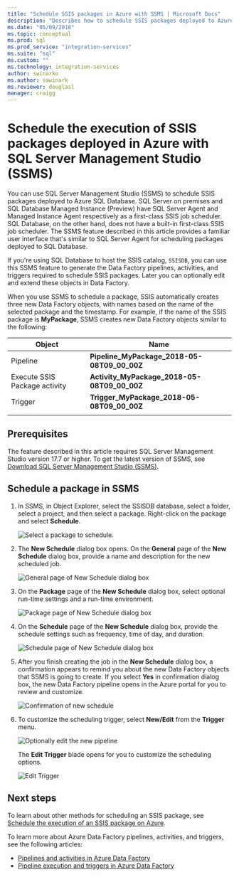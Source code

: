 ```yaml
---
title: "Schedule SSIS packages in Azure with SSMS | Microsoft Docs"
description: "Describes how to schedule SSIS packages deployed to Azure SQL Database by using the Schedule command in SQL Server Management Studio (SSMS)."
ms.date: "05/09/2018"
ms.topic: conceptual
ms.prod: sql
ms.prod_service: "integration-services"
ms.suite: "sql"
ms.custom: ""
ms.technology: integration-services
author: swinarko
ms.author: sawinark
ms.reviewer: douglasl
manager: craigg
---
```

# Schedule the execution of SSIS packages deployed in Azure with SQL Server Management Studio (SSMS)

You can use SQL Server Management Studio (SSMS) to schedule SSIS packages deployed to Azure SQL Database. SQL Server on premises and SQL Database Managed Instance (Preview) have SQL Server Agent and Managed Instance Agent respectively as a first-class SSIS job scheduler. SQL Database, on the other hand, does not have a built-in first-class SSIS job scheduler. The SSMS feature described in this article provides a familiar user interface that's similar to SQL Server Agent for scheduling packages deployed to SQL Database.

If you're using SQL Database to host the SSIS catalog, `SSISDB`, you can use this SSMS feature to generate the Data Factory pipelines, activities, and triggers required to schedule SSIS packages. Later you can optionally edit and extend these objects in Data Factory.

When you use SSMS to schedule a package, SSIS automatically creates three new Data Factory objects, with names based on the name of the selected package and the timestamp. For example, if the name of the SSIS package is **MyPackage**, SSMS creates new Data Factory objects similar to the following:

| Object | Name |
|---|---|
| Pipeline | **Pipeline_MyPackage_2018-05-08T09_00_00Z** |
| Execute SSIS Package activity | **Activity_MyPackage_2018-05-08T09_00_00Z** |
| Trigger | **Trigger_MyPackage_2018-05-08T09_00_00Z** |
|||

## Prerequisites

The feature described in this article requires SQL Server Management Studio version 17.7 or higher. To get the latest version of SSMS, see [Download SQL Server Management Studio (SSMS)](../../ssms/download-sql-server-management-studio-ssms.md).

## Schedule a package in SSMS

1. In SSMS, in Object Explorer, select the SSISDB database, select a folder, select a project, and then select a package. Right-click on the package and select **Schedule**.

    ![Select a package to schedule.](media/ssis-azure-schedule-packages-ssms/schedule-ssms-image1-schedule.png)

2. The **New Schedule** dialog box opens. On the **General** page of the **New Schedule** dialog box, provide a name and description for the new scheduled job.

    ![General page of New Schedule dialog box](media/ssis-azure-schedule-packages-ssms/schedule-ssms-image2-new-schedule.png)

3. On the **Package** page of the **New Schedule** dialog box, select optional run-time settings and a run-time environment.

    ![Package page of New Schedule dialog box](media/ssis-azure-schedule-packages-ssms/schedule-ssms-image3-new-schedule2.png)

4. On the **Schedule** page of the **New Schedule** dialog box, provide the schedule settings such as frequency, time of day, and duration.

    ![Schedule page of New Schedule dialog box](media/ssis-azure-schedule-packages-ssms/schedule-ssms-image4-new-schedule3.png)

5. After you finish creating the job in the **New Schedule** dialog box, a confirmation appears to remind you about the new Data Factory objects that SSMS is going to create. If you select **Yes** in confirmation dialog box, the new Data Factory pipeline opens in the Azure portal for you to review and customize.

    ![Confirmation of new schedule](media/ssis-azure-schedule-packages-ssms/schedule-ssms-image5-confirmation.png)

6. To customize the scheduling trigger, select **New/Edit** from the **Trigger** menu.

    ![Optionally edit the new pipeline](media/ssis-azure-schedule-packages-ssms/schedule-ssms-image6-edit.png)

    The **Edit Trigger** blade opens for you to customize the scheduling options.

    ![Edit Trigger](media/ssis-azure-schedule-packages-ssms/schedule-ssms-image7-edit2.png)

## Next steps

To learn about other methods for scheduling an SSIS package, see [Schedule the execution of an SSIS package on Azure](ssis-azure-schedule-packages.md).

To learn more about Azure Data Factory pipelines, activities, and triggers, see the following articles:
-   [Pipelines and activities in Azure Data Factory](https://docs.microsoft.com/azure/data-factory/concepts-pipelines-activities)
-   [Pipeline execution and triggers in Azure Data Factory](https://docs.microsoft.com/azure/data-factory/concepts-pipeline-execution-triggers)
